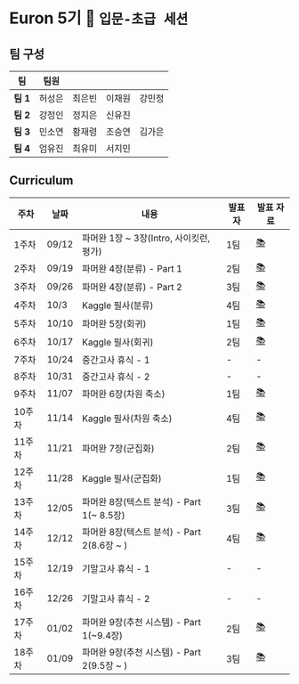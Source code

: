 # Euron 5기 🐣 ```입문-초급 세션```

## 팀 구성
|팀|팀원||||
|---|---|---|---|---|
|**팀 1**|허성은|최은빈|이채원|강민정|
|**팀 2**|강정인|정지은|신유진||
|**팀 3**|민소연|황재령|조승연|김가은|
|**팀 4**|엄유진|최유미|서지민||

## Curriculum
|주차|날짜|내용|발표자|발표 자료|
|---|---|-----|---|---|
|1주차|09/12|파머완 1장 ~ 3장(Intro, 사이킷런, 평가)|1팀|[📚](https://github.com/Ewha-Euron/5th-Basic-ML/blob/1%EC%A3%BC%EC%B0%A8/1%EC%A3%BC%EC%B0%A8_%EB%B0%9C%ED%91%9C%EC%9E%90%EB%A3%8C.pdf)|
|2주차|09/19|파머완 4장(분류) - Part 1|2팀|[📚]()|
|3주차|09/26|파머완 4장(분류) - Part 2|3팀|[📚]()|
|4주차|10/3|Kaggle 필사(분류)|4팀|[📚]()|
|5주차|10/10|파머완 5장(회귀)|1팀|[📚]()|
|6주차|10/17|Kaggle 필사(회귀)|2팀|[📚]()|
|7주차|10/24|중간고사 휴식 - 1|-|-|	
|8주차|10/31|중간고사 휴식 - 2|-|-|	
|9주차|11/07|파머완 6장(차원 축소)|1팀|[📚]()|
|10주차|11/14|Kaggle 필사(차원 축소)|4팀|[📚]()|
|11주차|11/21|파머완 7장(군집화)|2팀|[📚]()|
|12주차|11/28|Kaggle 필사(군집화)|1팀|[📚]()|
|13주차|12/05|파머완 8장(텍스트 분석) - Part 1(~ 8.5장)|3팀|[📚]()|
|14주차|12/12|파머완 8장(텍스트 분석) - Part 2(8.6장 ~ )|4팀|[📚]()|
|15주차|12/19|기말고사 휴식 - 1	|-|-|
|16주차|12/26|기말고사 휴식 - 2|-|-|	
|17주차|01/02|파머완 9장(추천 시스템) - Part 1(~9.4장)|2팀|[📚]()|
|18주차|01/09|파머완 9장(추천 시스템) - Part 2(9.5장 ~ )|3팀|[📚]()|
